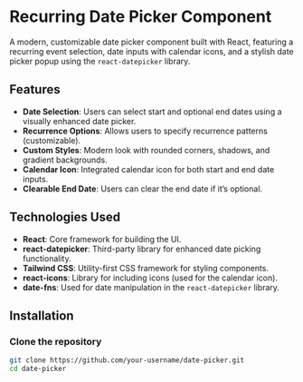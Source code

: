 # Recurring Date Picker Component

A modern, customizable date picker component built with React, featuring a recurring event selection, date inputs with calendar icons, and a stylish date picker popup using the `react-datepicker` library.

## Features

- **Date Selection**: Users can select start and optional end dates using a visually enhanced date picker.
- **Recurrence Options**: Allows users to specify recurrence patterns (customizable).
- **Custom Styles**: Modern look with rounded corners, shadows, and gradient backgrounds.
- **Calendar Icon**: Integrated calendar icon for both start and end date inputs.
- **Clearable End Date**: Users can clear the end date if it’s optional.

## Technologies Used

- **React**: Core framework for building the UI.
- **react-datepicker**: Third-party library for enhanced date picking functionality.
- **Tailwind CSS**: Utility-first CSS framework for styling components.
- **react-icons**: Library for including icons (used for the calendar icon).
- **date-fns**: Used for date manipulation in the `react-datepicker` library.

## Installation

### Clone the repository

```bash
git clone https://github.com/your-username/date-picker.git
cd date-picker
